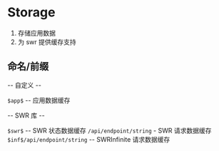 # Storage

1. 存储应用数据
2. 为 swr 提供缓存支持

## 命名/前缀

-- 自定义 --

`$app$` -- 应用数据缓存

-- SWR 库 --

`$swr$` -- SWR 状态数据缓存
`/api/endpoint/string` - SWR 请求数据缓存
`$inf$/api/endpoint/string` -- SWRInfinite 请求数据缓存
